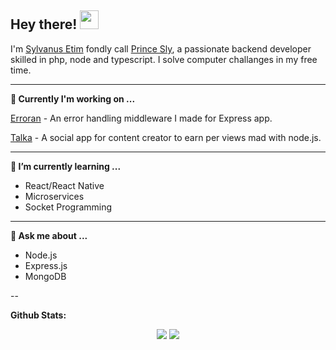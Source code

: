 <h2> Hey there! <img src="https://raw.githubusercontent.com/iamprincesly/iamprincesly/master/gifs/wave.gif" width="30px"></h2>

I'm [Sylvanus Etim](https://twitter.com/iamprincesly/) fondly call [Prince Sly](https://twitter.com/iamprincesly/), a passionate backend developer skilled in php, node and typescript. I solve computer challanges in my free time.

 ---
 
**🔭 Currently I'm working on ...**

[Erroran](https://github.com/iamprincesly/erroran) - An error handling middleware I made for Express app.

[Talka](https://github.com/iamprincesly/talka-api) - A social app for content creator to earn per views mad with node.js.

 ---

**🌱 I’m currently learning ...**
- React/React Native
- Microservices
- Socket Programming

 ---

<!-- **👯 I’m looking to collaborate on ...** -->

 <!-- --- -->

 **💬 Ask me about ...**
 - Node.js
 - Express.js
 - MongoDB

 --
 
**Github Stats:**

<p align="center">
  
  <img src="https://github-readme-stats.vercel.app/api?username=iamprincesly&count_private=true&show_icons=true&theme=dracula&line_height=33">
  <img src="https://github-readme-stats.vercel.app/api/top-langs/?username=iamprincesly&count_private=true&hide=html,scss,,ejs&theme=dracula&line_height=10">

</p>
